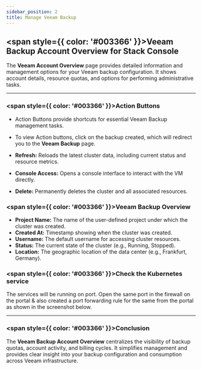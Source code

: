 ```yaml
---
sidebar_position: 2
title: Manage Veeam Backup
---
```


## <span style={{ color: '#003366' }}>Veeam Backup Account Overview for Stack Console</span>

The **Veeam Account Overview** page provides detailed information and management options for your Veeam backup configuration. It shows account details, resource quotas, and options for performing administrative tasks.

----------

### <span style={{ color: '#003366' }}>Action Buttons</span>

- Action Buttons provide shortcuts for essential Veeam Backup management tasks.
- To view Action buttons, click on the backup created, which will redirect you to the **Veeam Backup** page.



- **Refresh:** Reloads the latest cluster data, including current status and resource metrics.
- **Console Access:** Opens a console interface to interact with the VM directly.
- **Delete:** Permanently deletes the cluster and all associated resources.

### <span style={{ color: '#003366' }}>Veeam Backup Overview</span>



- **Project Name:** The name of the user-defined project under which the cluster was created.
- **Created At:** Timestamp showing when the cluster was created.
- **Username:** The default username for accessing cluster resources.
- **Status:** The current state of the cluster (e.g., Running, Stopped).
- **Location:** The geographic location of the data center (e.g., Frankfurt, Germany).

### <span style={{ color: '#003366' }}>Check the Kubernetes service</span>

The services will be running on port. Open the same port in the firewall on the portal & also created a port forwarding rule for the same from the portal as shown in the screenshot below.

----------

### <span style={{ color: '#003366' }}>Conclusion</span>

The **Veeam Backup Account Overview** centralizes the visibility of backup quotas, account activity, and billing cycles. It simplifies management and provides clear insight into your backup configuration and consumption across Veeam infrastructure.

